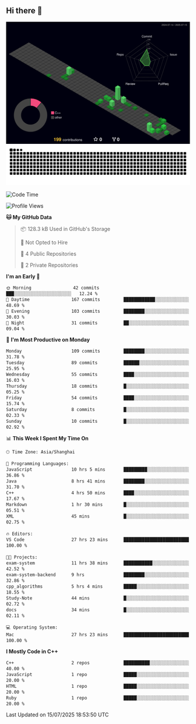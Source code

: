 ## Hi there 👋

<!--
**badb0ttle/badb0ttle** is a ✨ _special_ ✨ repository because its `README.md` (this file) appears on your GitHub profile.

Here are some ideas to get you started:

- 🔭 I’m currently working on ...
- 🌱 I’m currently learning ...
- 👯 I’m looking to collaborate on ...
- 🤔 I’m looking for help with ...
- 💬 Ask me about ...
- 📫 How to reach me: ...
- 😄 Pronouns: ...
- ⚡ Fun fact: ...
-->
![Personal 3D Metrics](./profile-3d-contrib/profile-night-green.svg)
<picture>
<img alt="github-snake"
    src="https://raw.githubusercontent.com/HaynesChennn/HaynesChennn/output/github-contribution-grid-snake.svg" />
</picture>

<!--START_SECTION:waka-->
![Code Time](http://img.shields.io/badge/Code%20Time-269%20hrs%2057%20mins-blue)

![Profile Views](http://img.shields.io/badge/Profile%20Views-0-blue)

**🐱 My GitHub Data** 

> 📦 128.3 kB Used in GitHub's Storage 
 > 
> 🚫 Not Opted to Hire
 > 
> 📜 4 Public Repositories 
 > 
> 🔑 2 Private Repositories 
 > 
**I'm an Early 🐤** 

```text
🌞 Morning                42 commits          ███░░░░░░░░░░░░░░░░░░░░░░   12.24 % 
🌆 Daytime                167 commits         ████████████░░░░░░░░░░░░░   48.69 % 
🌃 Evening                103 commits         ████████░░░░░░░░░░░░░░░░░   30.03 % 
🌙 Night                  31 commits          ██░░░░░░░░░░░░░░░░░░░░░░░   09.04 % 
```
📅 **I'm Most Productive on Monday** 

```text
Monday                   109 commits         ████████░░░░░░░░░░░░░░░░░   31.78 % 
Tuesday                  89 commits          ██████░░░░░░░░░░░░░░░░░░░   25.95 % 
Wednesday                55 commits          ████░░░░░░░░░░░░░░░░░░░░░   16.03 % 
Thursday                 18 commits          █░░░░░░░░░░░░░░░░░░░░░░░░   05.25 % 
Friday                   54 commits          ████░░░░░░░░░░░░░░░░░░░░░   15.74 % 
Saturday                 8 commits           █░░░░░░░░░░░░░░░░░░░░░░░░   02.33 % 
Sunday                   10 commits          █░░░░░░░░░░░░░░░░░░░░░░░░   02.92 % 
```


📊 **This Week I Spent My Time On** 

```text
🕑︎ Time Zone: Asia/Shanghai

💬 Programming Languages: 
JavaScript               10 hrs 5 mins       █████████░░░░░░░░░░░░░░░░   36.86 % 
Java                     8 hrs 41 mins       ████████░░░░░░░░░░░░░░░░░   31.70 % 
C++                      4 hrs 50 mins       ████░░░░░░░░░░░░░░░░░░░░░   17.67 % 
Markdown                 1 hr 30 mins        █░░░░░░░░░░░░░░░░░░░░░░░░   05.51 % 
XML                      45 mins             █░░░░░░░░░░░░░░░░░░░░░░░░   02.75 % 

🔥 Editors: 
VS Code                  27 hrs 23 mins      █████████████████████████   100.00 % 

🐱‍💻 Projects: 
exam-system              11 hrs 38 mins      ███████████░░░░░░░░░░░░░░   42.52 % 
exam-system-backend      9 hrs               ████████░░░░░░░░░░░░░░░░░   32.86 % 
cpp_algorithms           5 hrs 4 mins        █████░░░░░░░░░░░░░░░░░░░░   18.55 % 
Study-Note               44 mins             █░░░░░░░░░░░░░░░░░░░░░░░░   02.72 % 
docs                     34 mins             █░░░░░░░░░░░░░░░░░░░░░░░░   02.11 % 

💻 Operating System: 
Mac                      27 hrs 23 mins      █████████████████████████   100.00 % 
```

**I Mostly Code in C++** 

```text
C++                      2 repos             ██████████░░░░░░░░░░░░░░░   40.00 % 
JavaScript               1 repo              █████░░░░░░░░░░░░░░░░░░░░   20.00 % 
HTML                     1 repo              █████░░░░░░░░░░░░░░░░░░░░   20.00 % 
Ruby                     1 repo              █████░░░░░░░░░░░░░░░░░░░░   20.00 % 
```




 Last Updated on 15/07/2025 18:53:50 UTC
<!--END_SECTION:waka-->

